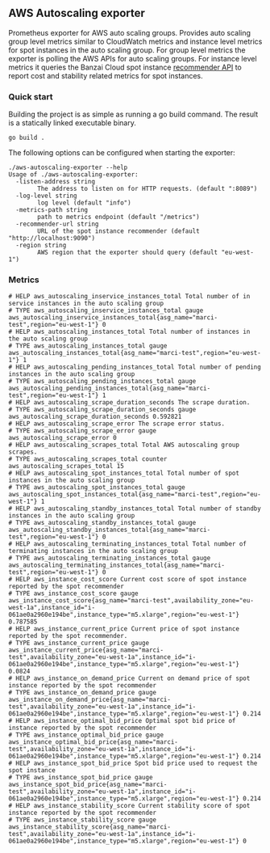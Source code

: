 ## AWS Autoscaling exporter

Prometheus exporter for AWS auto scaling groups.
Provides auto scaling group level metrics similar to CloudWatch metrics and instance level metrics for spot instances in the auto scaling group. For group level metrics the exporter is polling the AWS APIs for auto scaling groups. For instance level metrics it queries the Banzai Cloud spot instance [recommender API](https://github.com/banzaicloud/spot-recommender) to report cost and stability related metrics for spot instances.

### Quick start

Building the project is as simple as running a go build command. The result is a statically linked executable binary.
```
go build .
```

The following options can be configured when starting the exporter:

```
./aws-autoscaling-exporter --help
Usage of ./aws-autoscaling-exporter:
  -listen-address string
        The address to listen on for HTTP requests. (default ":8089")
  -log-level string
        log level (default "info")
  -metrics-path string
        path to metrics endpoint (default "/metrics")
  -recommender-url string
        URL of the spot instance recommender (default "http://localhost:9090")
  -region string
        AWS region that the exporter should query (default "eu-west-1")
```

### Metrics

```
# HELP aws_autoscaling_inservice_instances_total Total number of in service instances in the auto scaling group
# TYPE aws_autoscaling_inservice_instances_total gauge
aws_autoscaling_inservice_instances_total{asg_name="marci-test",region="eu-west-1"} 0
# HELP aws_autoscaling_instances_total Total number of instances in the auto scaling group
# TYPE aws_autoscaling_instances_total gauge
aws_autoscaling_instances_total{asg_name="marci-test",region="eu-west-1"} 1
# HELP aws_autoscaling_pending_instances_total Total number of pending instances in the auto scaling group
# TYPE aws_autoscaling_pending_instances_total gauge
aws_autoscaling_pending_instances_total{asg_name="marci-test",region="eu-west-1"} 1
# HELP aws_autoscaling_scrape_duration_seconds The scrape duration.
# TYPE aws_autoscaling_scrape_duration_seconds gauge
aws_autoscaling_scrape_duration_seconds 0.592821
# HELP aws_autoscaling_scrape_error The scrape error status.
# TYPE aws_autoscaling_scrape_error gauge
aws_autoscaling_scrape_error 0
# HELP aws_autoscaling_scrapes_total Total AWS autoscaling group scrapes.
# TYPE aws_autoscaling_scrapes_total counter
aws_autoscaling_scrapes_total 15
# HELP aws_autoscaling_spot_instances_total Total number of spot instances in the auto scaling group
# TYPE aws_autoscaling_spot_instances_total gauge
aws_autoscaling_spot_instances_total{asg_name="marci-test",region="eu-west-1"} 1
# HELP aws_autoscaling_standby_instances_total Total number of standby instances in the auto scaling group
# TYPE aws_autoscaling_standby_instances_total gauge
aws_autoscaling_standby_instances_total{asg_name="marci-test",region="eu-west-1"} 0
# HELP aws_autoscaling_terminating_instances_total Total number of terminating instances in the auto scaling group
# TYPE aws_autoscaling_terminating_instances_total gauge
aws_autoscaling_terminating_instances_total{asg_name="marci-test",region="eu-west-1"} 0
# HELP aws_instance_cost_score Current cost score of spot instance reported by the spot recommender
# TYPE aws_instance_cost_score gauge
aws_instance_cost_score{asg_name="marci-test",availability_zone="eu-west-1a",instance_id="i-061ae0a2960e194be",instance_type="m5.xlarge",region="eu-west-1"} 0.787585
# HELP aws_instance_current_price Current price of spot instance reported by the spot recommender.
# TYPE aws_instance_current_price gauge
aws_instance_current_price{asg_name="marci-test",availability_zone="eu-west-1a",instance_id="i-061ae0a2960e194be",instance_type="m5.xlarge",region="eu-west-1"} 0.0824
# HELP aws_instance_on_demand_price Current on demand price of spot instance reported by the spot recommender
# TYPE aws_instance_on_demand_price gauge
aws_instance_on_demand_price{asg_name="marci-test",availability_zone="eu-west-1a",instance_id="i-061ae0a2960e194be",instance_type="m5.xlarge",region="eu-west-1"} 0.214
# HELP aws_instance_optimal_bid_price Optimal spot bid price of instance reported by the spot recommender
# TYPE aws_instance_optimal_bid_price gauge
aws_instance_optimal_bid_price{asg_name="marci-test",availability_zone="eu-west-1a",instance_id="i-061ae0a2960e194be",instance_type="m5.xlarge",region="eu-west-1"} 0.214
# HELP aws_instance_spot_bid_price Spot bid price used to request the spot instance
# TYPE aws_instance_spot_bid_price gauge
aws_instance_spot_bid_price{asg_name="marci-test",availability_zone="eu-west-1a",instance_id="i-061ae0a2960e194be",instance_type="m5.xlarge",region="eu-west-1"} 0.214
# HELP aws_instance_stability_score Current stability score of spot instance reported by the spot recommender
# TYPE aws_instance_stability_score gauge
aws_instance_stability_score{asg_name="marci-test",availability_zone="eu-west-1a",instance_id="i-061ae0a2960e194be",instance_type="m5.xlarge",region="eu-west-1"} 0
```
